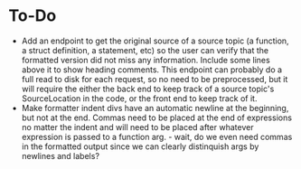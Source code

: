# To-Do
- Add an endpoint to get the original source of a source topic (a function, a struct definition, a statement, etc) so the user can verify that the formatted version did not miss any information. Include some lines above it to show heading comments. This endpoint can probably do a full read to disk for each request, so no need to be preprocessed, but it will require the either the back end to keep track of a source topic's SourceLocation in the code, or the front end to keep track of it.
- Make formatter indent divs have an automatic newline at the beginning, but not at the end. Commas need to be placed at the end of expressions no matter the indent and will need to be placed after whatever expression is passed to a function arg. - wait, do we even need commas in the formatted output since we can clearly distinquish args by newlines and labels?
